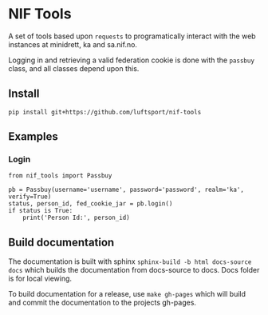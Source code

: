 # NIF Tools
A set of tools based upon `requests` to programatically interact with the web instances at minidrett, ka and sa.nif.no.

Logging in and retrieving a valid federation cookie is done with the `passbuy` class, and all classes depend upon this.
## Install
```
pip install git+https://github.com/luftsport/nif-tools
```

## Examples

### Login
```
from nif_tools import Passbuy

pb = Passbuy(username='username', password='password', realm='ka', verify=True)
status, person_id, fed_cookie_jar = pb.login()
if status is True:
    print('Person Id:', person_id)
```

## Build documentation

The documentation is built with sphinx `sphinx-build -b html docs-source docs` which builds the documentation from docs-source to docs. Docs folder is for local viewing.

To build documentation for a release, use `make gh-pages` which will build and commit the documentation to the projects gh-pages.
